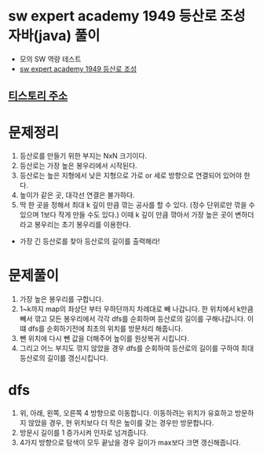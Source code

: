 # sw expert academy 1949 등산로 조성 자바(java)  풀이
- 모의 SW 역량 테스트
- [sw expert academy 1949 등산로 조성](https://swexpertacademy.com/main/code/problem/problemDetail.do?contestProbId=AV5PoOKKAPIDFAUq)

## [티스토리 주소](https://hoho325.tistory.com/)

# 문제정리
1. 등산로를 만들기 위한 부지는 NxN 크기이다.
2. 등산로는 가장 높은 봉우리에서 시작된다.
3. 등산로는 높은 지형에서 낮은 지형으로 가로 or 세로 방향으로 연결되어 있어야 한다.
4. 높이가 같은 곳, 대각선 연결은 불가하다.
5. 딱 한 곳을 정해서 최대 k 깊이 만큼 깎는 공사를 할 수 있다. (정수 단위로만 깎을 수 있으며 1보다 작게 만들 수도 있다.)
    이때 k 깊이 만큼 깎아서 가장 높은 곳이 변하더라고 봉우리는 초기 봉우리를 이용한다.
* 가장 긴 등산로를 찾아 등산로의 길이를 출력해라!

# 문제풀이
1. 가장 높은 봉우리를 구합니다.
2. 1~k까지 map의 좌상단 부터 우하단까지 차례대로 빼 나갑니다.
    한 위치에서 k만큼 빼서 깎고 모든 봉우리에서 각각 dfs를 순회하며 등산로의 길이를 구해나갑니다.
    이떄 dfs를 순회하기전에 최초의 위치를 방문처리 해줍니다.
3. 뺀 위치에 다시 뺀 값을 더해주어 높이를 원상복귀 시킵니다.
4. 그리고 어느 부지도 깎지 않았을 경우 dfs를 순회하여 등산로의 길이를 구하여 최대 등산로의 길이를 갱신시킵니다.

# dfs
1. 위, 아래, 왼쪽, 오른쪽 4 방향으로 이동합니다.
    이동하려는 위치가 유효하고 방문하지 않았을 경우,
    현 위치보다 더 작은 높이를 갖는 경우만 방문합니다.
2. 방문시 길이를 1 증가시켜 인자로 넘겨줍니다.
3. 4가지 방향으로 탐색이 모두 끝났을 경우 길이가 max보다 크면 갱신해줍니다.